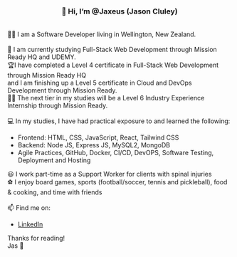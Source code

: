 <div align="center"> <h3>🐣 Hi, I’m @Jaxeus (Jason Cluley)</h2> </div>
<br />
👨‍💻 I am a Software Developer living in Wellington, New Zealand.
<br />
<br />
🌱 I am currently studying Full-Stack Web Development through Mission Ready HQ and UDEMY.
<br />
🏆I have completed a Level 4 certificate in Full-Stack Web Development through Mission Ready HQ <br />
and I am finishing up a Level 5 certificate in Cloud and DevOps Development through Mission Ready.
<br />
👨‍💼 The next tier in my studies will be a Level 6 Industry Experience Internship through Mission Ready.
<br />

<br />
💻 In my studies, I have had practical exposure to and learned the following:
<br />
<ul>
<li>Frontend: HTML, CSS, JavaScript, React, Tailwind CSS</li>
<li>Backend: Node JS, Express JS, MySQL2, MongoDB</li>
<li>Agile Practices, GitHub, Docker, CI/CD, DevOPS, Software Testing, Deployment and Hosting</li>
</ul>

😃 I work part-time as a Support Worker for clients with spinal injuries
<br />
⚽ I enjoy board games, sports (football/soccer, tennis and pickleball), food & cooking, and time with friends
<br />
<br />
📫 Find me on:
<ul><li><a href="https://www.linkedin.com/in/jason-cluley-5468b32a4/">LinkedIn</a></li></ul>

Thanks for reading!
<br />
Jas 🐣
  
<!---
Jaxeus/Jaxeus is a ✨ special ✨ repository because its `README.md` (this file) appears on your GitHub profile.
You can click the Preview link to take a look at your changes.
--->
